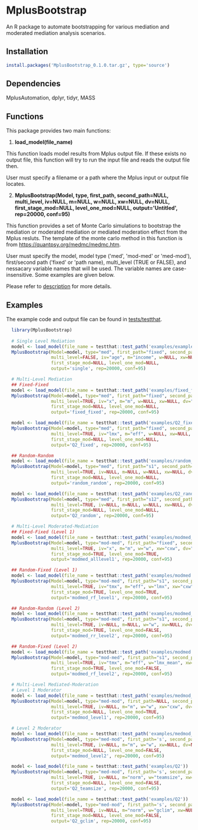 # MplusBootstrap
An R package to automate bootstrapping for various mediation and moderated mediation analysis scenarios.

## Installation
```R
install.packages('MplusBootstrap_0.1.0.tar.gz', type='source')
```

## Dependencies
MplusAutomation, dplyr, tidyr, MASS

## Functions
This package provides two main functions: 

1. **load_model(file_name)**

This function loads model results from Mplus output file. If these exists no output file, this function will try to run the input file and reads the output file then. 

User must specify a filename or a path where the Mplus input or output file locates. 

2. **MplusBootstrap(Model, type, first_path, second_path=NULL, multi_level, iv=NULL, m=NULL, w=NULL, xw=NULL, dv=NULL, first_stage_mod=NULL, level_one_mod=NULL, output='Untitled', rep=20000, conf=95)**

This function provides a set of Monte Carlo simulations to bootstrap the mediation or moderated mediation or mediated moderation effect from the Mplus resluts. The template of the monte carlo method in this function is from https://quantpsy.org/medmc/medmc.htm.

User must specify the model, model type ('med', 'mod-med' or 'med-mod'), first/second path ('fixed' or 'path name), multi_level (TRUE or FALSE), and nessacary variable names that will be used. The variable names are case-insensitive. 
Some examples are given below. 

Please refer to [description](man/MplusBootstrap.Rd) for more details. 

## Examples
The example code and output file can be found in [tests/testthat](tests/testthat). 
```R
  library(MplusBootstrap)
  
  # Single Level Mediation
  model <- load_model(file_name = testthat::test_path('examples/example_single'))
  MplusBootstrap(Model=model, type="med", first_path="fixed", second_path="fixed",
                 multi_level=FALSE, iv="age", m="income", w=NULL, xw=NULL, dv="pain",
                 first_stage_mod=NULL, level_one_mod=NULL,
                 output='single', rep=20000, conf=95)

  # Multi-Level Mediation
  ## Fixed-Fixed
  model <- load_model(file_name = testthat::test_path('examples/fixed_fixed'))
  MplusBootstrap(Model=model, type="med", first_path="fixed", second_path="fixed",
                 multi_level=TRUE, iv="x", m="m", w=NULL, xw=NULL, dv="y",
                 first_stage_mod=NULL, level_one_mod=NULL,
                 output='fixed_fixed', rep=20000, conf=95)

  model <- load_model(file_name = testthat::test_path('examples/Q2_fixed'))
  MplusBootstrap(Model=model, type="med", first_path="fixed", second_path="fixed",
                 multi_level=TRUE, iv="lmx", m="eff", w=NULL, xw=NULL, dv="jobperf",
                 first_stage_mod=NULL, level_one_mod=NULL,
                 output='Q2_fixed', rep=20000, conf=95)

  ## Random-Random
  model <- load_model(file_name = testthat::test_path('examples/random_random'))
  MplusBootstrap(Model=model, type="med", first_path="s1", second_path="s2",
                 multi_level=TRUE, iv=NULL, m=NULL, w=NULL, xw=NULL, dv=NULL,
                 first_stage_mod=NULL, level_one_mod=NULL,
                 output='random_random', rep=20000, conf=95)

  model <- load_model(file_name = testthat::test_path('examples/Q2_random'))
  MplusBootstrap(Model=model, type="med", first_path="s12", second_path="s2",
                 multi_level=TRUE, iv=NULL, m=NULL, w=NULL, xw=NULL, dv=NULL,
                 first_stage_mod=NULL, level_one_mod=NULL,
                 output='Q2_random', rep=20000, conf=95)

  # Multi-Level Moderated-Mediation
  ## Fixed-Fixed (Level 1)
  model <- load_model(file_name = testthat::test_path('examples/modmed_alllevel1'))
  MplusBootstrap(Model=model, type="mod-med", first_path="fixed", second_path="fixed",
                 multi_level=TRUE, iv="x", m="m", w="w", xw="cxw", dv="y",
                 first_stage_mod=TRUE, level_one_mod=TRUE,
                 output='modmed_alllevel1', rep=20000, conf=95)

  ## Random-Fixed (Level 1)
  model <- load_model(file_name = testthat::test_path('examples/modmed'))
  MplusBootstrap(Model=model, type="mod-med", first_path="s1", second_path="fixed",
                 multi_level=TRUE, iv="tmx", m="eff", w="lmx", xw="cxw", dv="jbp",
                 first_stage_mod=TRUE, level_one_mod=TRUE,
                 output='modmed_rf_level1', rep=20000, conf=95)

  ## Random-Random (Level 2)
  model <- load_model(file_name = testthat::test_path('examples/modmed_rr_level2'))
  MplusBootstrap(Model=model, type="mod-med", first_path="s1", second_path="s2",
                 multi_level=TRUE, iv=NULL, m=NULL, w="w", xw=NULL, dv=NULL,
                 first_stage_mod=TRUE, level_one_mod=FALSE,
                 output='modmed_rr_level2', rep=20000, conf=95)

  ## Random-Fixed (Level 2)
  model <- load_model(file_name = testthat::test_path('examples/modmed'))
  MplusBootstrap(Model=model, type="mod-med", first_path="s1", second_path="fixed",
                 multi_level=TRUE, iv="tmx", m="eff", w="lmx_mean", xw="cxw", dv="jbp",
                 first_stage_mod=TRUE, level_one_mod=FALSE,
                 output='modmed_rf_level2', rep=20000, conf=95)

  # Multi-Level Mediated-Moderation
  # Level 1 Moderator
  model <- load_model(file_name = testthat::test_path('examples/medmod_level1'))
  MplusBootstrap(Model=model, type="med-mod", first_path=NULL, second_path=NULL,
                 multi_level=TRUE, iv=NULL, m="m", w="w", xw="cxw", dv="y",
                 first_stage_mod=NULL, level_one_mod=TRUE,
                 output='medmod_level1', rep=20000, conf=95)

  # Level 2 Moderator
  model <- load_model(file_name = testthat::test_path('examples/medmod_level2'))
  MplusBootstrap(Model=model, type="med-mod", first_path='s', second_path=NULL,
                 multi_level=TRUE, iv=NULL, m="m", w="w", xw=NULL, dv=NULL,
                 first_stage_mod=NULL, level_one_mod=FALSE,
                 output='medmod_level2', rep=20000, conf=95)

  model <- load_model(file_name = testthat::test_path('examples/Q2'))
  MplusBootstrap(Model=model, type="med-mod", first_path='s', second_path=NULL,
                 multi_level=TRUE, iv=NULL, m="norm", w="teamsize", xw=NULL, dv=NULL,
                 first_stage_mod=NULL, level_one_mod=FALSE,
                 output='Q2_teamsize', rep=20000, conf=95)

  model <- load_model(file_name = testthat::test_path('examples/Q2'))
  MplusBootstrap(Model=model, type="med-mod", first_path='s', second_path=NULL,
                 multi_level=TRUE, iv=NULL, m="norm", w="gclim", xw=NULL, dv=NULL,
                 first_stage_mod=NULL, level_one_mod=FALSE,
                 output='Q2_gclim', rep=20000, conf=95)
```

